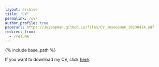 ```yaml
---
layout: archive
title: "CV"
permalink: /cv/
author_profile: true
paperurl: https://JuyeopHan.github.io/files/CV_JuyeopHan_20230424.pdf
redirect_from:
  - /resume
---
```


{% include base_path %}

If you want to download my CV, click [here](https://JuyeopHan.github.io/files/CV_JuyeopHan_20230630.pdf).
